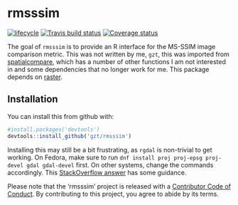 
<!-- README.md is generated from README.Rmd. Please edit that file -->

# rmsssim

[![lifecycle](https://img.shields.io/badge/lifecycle-experimental-orange.svg)](https://www.tidyverse.org/lifecycle/#experimental)
[![Travis build
status](https://travis-ci.org/gzt/rmsssim.svg?branch=master)](https://travis-ci.org/gzt/rmsssim)
[![Coverage
status](https://codecov.io/gh/gzt/rmsssim/branch/master/graph/badge.svg)](https://codecov.io/github/gzt/rmsssim?branch=master)

The goal of `rmsssim` is to provide an R interface for the MS-SSIM image
comparison metric. This was not written by me, `gzt`, this was imported
from [spatialcompare](https://github.com/colinr23/spatialcompare), which
has a number of other functions I am not interested in and some
dependencies that no longer work for me. This package depends on
[raster](https://cran.r-project.org/package=raster).

## Installation

You can install this from github with:

``` r
#install.packages('devtools')
devtools::install_github('gzt/rmsssim')
```

Installing this may still be a bit frustrating, as `rgdal` is
non-trivial to get working. On Fedora, make sure to run `dnf install
proj proj-epsg proj-devel gdal gdal-devel` first. On other systems,
change the commands accordingly. This [StackOverflow
answer](https://stackoverflow.com/questions/15248815/rgdal-package-installation)
has some guidance.

Please note that the ‘rmsssim’ project is released with a [Contributor
Code of Conduct](.github/CODE_OF_CONDUCT.md). By contributing to this
project, you agree to abide by its terms.
